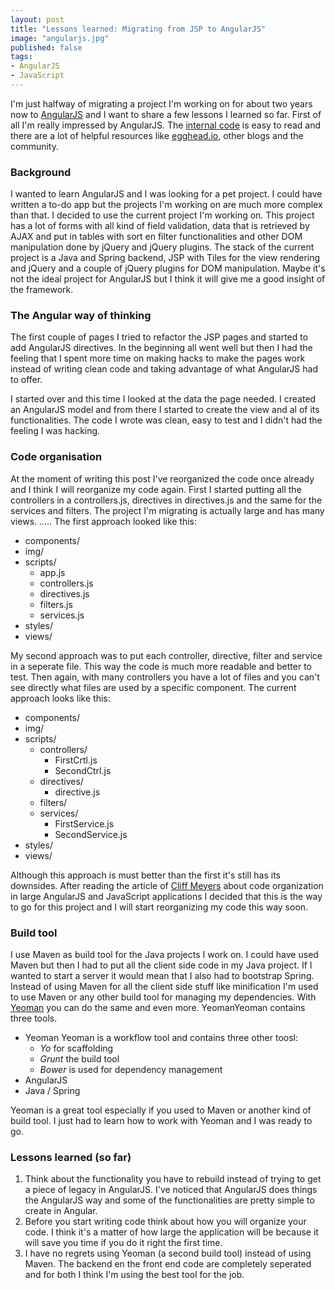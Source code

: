 ```yaml
---
layout: post
title: "Lessons learned: Migrating from JSP to AngularJS"
image: "angularjs.jpg"
published: false
tags:
- AngularJS
- JavaScript
---
```


I'm just halfway of migrating a project I'm working on for about two years now to <a href="http://www.angularjs.org" target="_blank">AngularJS</a> and I want to share a few lessons I learned so far. First of all I'm really impressed by AngularJS. The <a href="https://github.com/angular/angular.js" target="_blank">internal code</a> is easy to read and there are a lot of helpful resources like <a href="http://egghead.io">egghead.io</a>, other blogs and the community.

### Background
I wanted to learn AngularJS and I was looking for a pet project. I could have written a to-do app but the projects I'm working on are much more complex than that. I decided to use the current project I'm working on. This project has a lot of forms with all kind of field validation, data that is retrieved by AJAX and put in tables with sort en filter functionalities and other DOM manipulation done by jQuery and jQuery plugins. The stack of the current project is a Java and Spring backend, JSP with Tiles for the view rendering and jQuery and a couple of jQuery plugins for DOM manipulation. Maybe it's not the ideal project for AngularJS but I think it will give me a good insight of the framework.

### The Angular way of thinking
The first couple of pages I tried to refactor the JSP pages and started to add AngularJS directives. In the beginning all went well but then I had the feeling that I spent more time on making hacks to make the pages work instead of writing clean code and taking advantage of what AngularJS had to offer.

I started over and this time I looked at the data the page needed. I created an AngularJS model and from there I started to create the view and al of its functionalities. The code I wrote was clean, easy to test and I didn't had the feeling I was hacking.

### Code organisation
At the moment of writing this post I've reorganized the code once already and I think I will reorganize my code again. First I started putting all the controllers in a controllers.js, directives in directives.js and the same for the services and filters. The project I'm migrating is actually large and has many views. ..... The first approach looked like this:

* components/
* img/
* scripts/
  * app.js
  * controllers.js
  * directives.js
  * filters.js
  * services.js
* styles/
* views/

My second approach was to put each controller, directive, filter and service in a seperate file. This way the code is much more readable and better to test. Then again, with many controllers you have a lot of files and you can't see directly what files are used by a specific component. The current approach looks like this:

* components/
* img/
* scripts/
  * controllers/
    * FirstCrtl.js
    * SecondCtrl.js
  * directives/
    * directive.js
  * filters/
  * services/
    * FirstService.js
    * SecondService.js
* styles/
* views/

Although this approach is must better than the first it's still has its downsides. After reading the article of <a href="http://cliffmeyers.com/blog/2013/4/21/code-organization-angularjs-javascript" target="_blank">Cliff Meyers</a> about code organization in large AngularJS and JavaScript applications I decided that this is the way to go for this project and I will start reorganizing my code this way soon.

### Build tool
I use Maven as build tool for the Java projects I work on. I could have used Maven but then I had to put all the client side code in my Java project. If I wanted to start a server it would mean that I also had to bootstrap Spring. Instead of using Maven for all the client side stuff like minification
I'm used to use Maven or any other build tool for managing my dependencies. With <a href="http://yeoman.io" target="_blank">Yeoman</a> you can do the same and even more. YeomanYeoman contains three tools.

* Yeoman
  Yeoman is a workflow tool and contains three other toosl:
  * *Yo* for scaffolding
  * *Grunt* the build tool
  * *Bower* is used for dependency management
* AngularJS
* Java / Spring

Yeoman is a great tool especially if you used to Maven or another kind of build tool. I just had to learn how to work with Yeoman and I was ready to go.

### Lessons learned (so far)

1. Think about the functionality you have to rebuild instead of trying to get a piece of legacy in AngularJS. I've noticed that AngularJS does things the AngularJS way and some of the functionalities are pretty simple to create in Angular.
2. Before you start writing code think about how you will organize your code. I think it's a matter of how large the application will be because it will save you time if you do it right the first time.
3. I have no regrets using Yeoman (a second build tool) instead of using Maven. The backend en the front end code are completely seperated and for both I think I'm using the best tool for the job.

